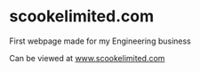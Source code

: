 # scookelimited.com

First webpage made for my Engineering business 

Can be viewed at www.scookelimited.com
